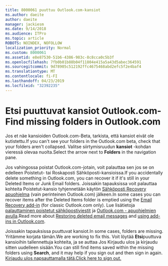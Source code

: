 ```yaml
---
title: 8000061 puuttuu Outlook.com-kansiot
ms.author: daeite
author: daeite
manager: jackiesm
ms.date: 9/14/2018
ms.audience: ITPro
ms.topic: article
ROBOTS: NOINDEX, NOFOLLOW
localization_priority: Normal
ms.custom: 8000061
ms.assetid: e8e87530-51b6-4386-983c-8c8cca0c5b3f
ms.openlocfilehash: 7fb0b01b88b04f11804e415a5a43d5abec364591
ms.sourcegitcommit: 9d78905c512192ffc4675468abd2efc5f2e4baf4
ms.translationtype: MT
ms.contentlocale: fi-FI
ms.lasthandoff: 04/23/2019
ms.locfileid: "32392235"
---
```

# <a name="find-missing-folders-in-outlookcom"></a><span data-ttu-id="0101b-102">Etsi puuttuvat kansiot Outlook.com-</span><span class="sxs-lookup"><span data-stu-id="0101b-102">Find missing folders in Outlook.com</span></span>

<span data-ttu-id="0101b-103">Jos et näe kansioiden Outlook.com-Beta, tarkista, että kansiot eivät ole kutistettu.</span><span class="sxs-lookup"><span data-stu-id="0101b-103">If you can't see your folders in the Outlook.com beta, check that your folders aren't collapsed.</span></span> <span data-ttu-id="0101b-104">Valitse siirtymisruudun **kansiot** -kohdan vieressä olevaa nuolta.</span><span class="sxs-lookup"><span data-stu-id="0101b-104">Select the arrow next to **Folders** in the navigation pane.</span></span> 
  
<span data-ttu-id="0101b-105">Jos vahingossa poistat Outlook.com-jotain, voit palauttaa sen jos se on edelleen Poistetut- tai Roskaposti Sähköposti-kansioissa.</span><span class="sxs-lookup"><span data-stu-id="0101b-105">If you accidentally delete something in Outlook.com, you can recover it if it's still in your Deleted Items or Junk Email folders.</span></span> <span data-ttu-id="0101b-106">Joissakin tapauksissa voit palauttaa kohteita Poistetut-kansio tyhjennetään käytön [Sähköposti Recovery apuohjelma](https://appsource.microsoft.com/product/office/WA104380447) (vain perinteinen Outlook.com) jälkeen.</span><span class="sxs-lookup"><span data-stu-id="0101b-106">In some cases you can recover items after the Deleted Items folder is emptied using the [Email Recovery add-in](https://appsource.microsoft.com/product/office/WA104380447) (for classic Outlook.com only).</span></span> <span data-ttu-id="0101b-107">Lue lisätietoja [palauttaminen poistetut sähköpostiviestit](https://support.office.com/article/cf06ab1b-ae0b-418c-a4d9-4e895f83ed50) ja [Outlook.com - apuohjelmien avulla](https://support.office.com/article/a5672109-e4f3-4119-abea-72323e9653cf).</span><span class="sxs-lookup"><span data-stu-id="0101b-107">Read more about [Restoring deleted email messages](https://support.office.com/article/cf06ab1b-ae0b-418c-a4d9-4e895f83ed50) and [using add-ins in Outlook.com](https://support.office.com/article/a5672109-e4f3-4119-abea-72323e9653cf).</span></span>
  
<span data-ttu-id="0101b-108">Joissakin tapauksissa puuttuvat kansiot.</span><span class="sxs-lookup"><span data-stu-id="0101b-108">In some cases, folders are missing.</span></span> <span data-ttu-id="0101b-109">Yritämme korjata tämän.</span><span class="sxs-lookup"><span data-stu-id="0101b-109">We are working to fix this.</span></span> <span data-ttu-id="0101b-110">Voit löytää **Etsi**puuttuva kansioihin tallennettuja kohteita, ja se auttaa Jos Kirjaudu ulos ja kirjaudu sitten uudelleen sisään.</span><span class="sxs-lookup"><span data-stu-id="0101b-110">You can still find items saved within the missing folders using **Search**, and it may help if you sign out and then sign in again.</span></span> [<span data-ttu-id="0101b-111">Kirjaudu ulos napsauttamalla tätä.</span><span class="sxs-lookup"><span data-stu-id="0101b-111">Click here to sign out.</span></span>](https://login.live.com/logout.srf)
  


